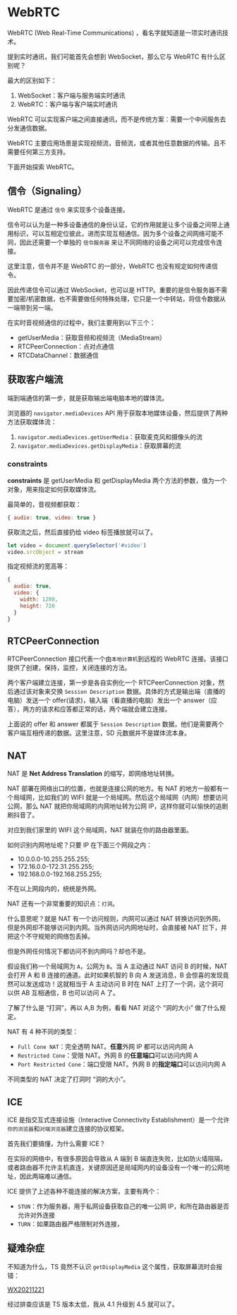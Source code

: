 # WebRTC

WebRTC (Web Real-Time Communications) ，看名字就知道是一项实时通讯技术。

提到实时通讯，我们可能首先会想到 WebSocket，那么它与 WebRTC 有什么区别呢？

最大的区别如下：

1. WebSocket：客户端与服务端实时通讯
2. WebRTC：客户端与客户端实时通讯

WebRTC 可以实现客户端之间直接通讯，而不是传统方案：需要一个中间服务去分发通信数据。

WebRTC 主要应用场景是实现视频流，音频流，或者其他任意数据的传输。且不需要任何第三方支持。

下面开始探索 WebRTC。

## 信令（Signaling）

WebRTC 是通过 `信令` 来实现多个设备连接。

信令可以认为是一种多设备通信的身份认证，它的作用就是让多个设备之间带上通用标识，可以互相定位彼此，进而实现互相通信。因为多个设备之间网络可能不同，因此还需要一个单独的 `信令服务器` 来让不同网络的设备之间可以完成信令连接。

这里注意，信令并不是 WebRTC 的一部分，WebRTC 也没有规定如何传递信令。

因此传递信令可以通过 WebSocket，也可以是 HTTP。重要的是信令服务器不需要加密/机密数据，也不需要做任何特殊处理，它只是一个中转站，将信令数据从一端带到另一端。

在实时音视频通信的过程中，我们主要用到以下三个：

- getUserMedia：获取音频和视频流（MediaStream）
- RTCPeerConnection：点对点通信
- RTCDataChannel：数据通信

## 获取客户端流

端到端通信的第一步，就是获取输出端电脑本地的媒体流。

浏览器的 `navigator.mediaDevices` API 用于获取本地媒体设备，然后提供了两种方法获取媒体流：

1. `navigator.mediaDevices.getUserMedia`：获取麦克风和摄像头的流
2. `navigator.mediaDevices.getDisplayMedia`：获取屏幕的流

### constraints

**constraints** 是 getUserMedia 和 getDisplayMedia 两个方法的参数，值为一个对象，用来指定如何获取媒体流。

最简单的，音视频都获取：

```javascript
{ audio: true, video: true }
```

获取流之后，然后直接扔给 video 标签播放就可以了。

```javascript
let video = document.querySelector('#video')
video.srcObject = stream
```

指定视频流的宽高等：

```javascript
{
  audio: true,
  video: {
    width: 1280,
    height: 720
  }
}
```

## RTCPeerConnection

RTCPeerConnection 接口代表一个由`本地计算机`到远程的 WebRTC 连接。该接口提供了创建，保持，监控，关闭连接的方法。

两个客户端建立连接，第一步是各自实例化一个 RTCPeerConnection 对象，然后通过该对象来交换 `Session Description` 数据。具体的方式是输出端（直播的电脑）发送一个 offer(请求)，输入端（看直播的电脑）发出一个 answer（应答），两方的请求和应答都正常的话，两个端就会建立连接。

上面说的 offer 和 answer 都属于 `Session Description` 数据，他们是需要两个客户端互相传递的数据。这里注意，SD 元数据并不是媒体流本身。

## NAT

NAT 是 **Net Address Translation** 的缩写，即网络地址转换。

NAT 部署在网络出口的位置，也就是连接公网的地方。有 NAT 的地方一般都有一个局域网，比如我们的 WIFI 就是一个局域网。然后这个局域网（内网）想要访问公网，那么 NAT 就把你局域网的内网地址转为公网 IP，这样你就可以愉快的追剧刷抖音了。

对应到我们家里的 WIFI 这个局域网，NAT 就装在你的路由器里面。

如何识别内网地址呢？只要 IP 在下面三个网段之内：

- 10.0.0.0-10.255.255.255;
- 172.16.0.0-172.31.255.255;
- 192.168.0.0-192.168.255.255;

不在以上网段内的，统统是外网。

NAT 还有一个非常重要的知识点：`打洞`。

什么意思呢？就是 NAT 有一个访问规则，内网可以通过 NAT 转换访问到外网，但是外网却不能够访问到内网。当外网访问内网地址时，会直接被 NAT 拦下，并把这个不守规矩的网络包丢掉。

但是外网任何情况下都访问不到内网吗？却也不是。

假设我们称一个局域网为 `A`，公网为 `B`。当 A 主动通过 NAT 访问 B 的时候，NAT 会打开 A 和 B 连接的通道。此时如果机智的 B 向 A 发送消息，B 会惊喜的发现竟然可以发送成功！这就相当于 A 主动访问 B 时在 NAT 上打了一个洞，这个洞可以供 AB 互相通信，B 也可以访问 A 了。

了解了什么是 “打洞”，再以 A,B 为例，看看 NAT 对这个 “洞的大小” 做了什么规定。

NAT 有 4 种不同的类型：

- `Full Cone NAT`：完全透明 NAT。**任意**外网 IP 都可以访问内网 A
- `Restricted Cone`：受限 NAT。外网 B 的**任意端口**可以访问内网 A
- `Port Restricted Cone`：端口受限 NAT。外网 B 的**指定端口**可以访问内网 A

不同类型的 NAT 决定了打洞时 “洞的大小”。

## ICE

ICE 是指交互式连接设施（Interactive Connectivity Establishment）是一个允许`你的浏览器`和`对端浏览器`建立连接的协议框架。

首先我们要搞懂，为什么需要 ICE？

在实际的网络中，有很多原因会导致从 A 端到 B 端直连失败，比如防火墙阻隔，或者路由器不允许主机直连，关键原因还是局域网内的设备没有一个唯一的公网地址，因此两端难以通信。

ICE 提供了上述各种不能连接的解决方案，主要有两个：

- `STUN`：作为服务器，用于私网设备获取自己的唯一公网 IP，和所在路由器是否允许对外连接
- `TURN`：如果路由器严格限制对外连接，

## 疑难杂症

不知道为什么，TS 竟然不认识 `getDisplayMedia` 这个属性，获取屏幕流时会报错：

[WX20211221](./images/WX20211221.png)

经过排查应该是 TS 版本太低，我从 4.1 升级到 4.5 就可以了。
